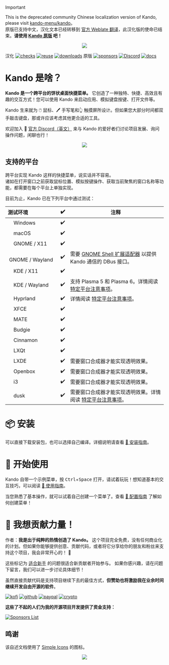 <!--
SPDX-FileCopyrightText: Simon Schneegans <code@simonschneegans.de>
SPDX-License-Identifier: CC-BY-4.0
-->

> [!IMPORTANT]
> This is the deprecated community Chinese localization version of Kando, please visit [kando-menu/kando](https://github.com/kando-menu/kando)。<br>
> 原版已支持中文，汉化文本已经转移到 [官方 Weblate 翻译](https://hosted.weblate.org/engage/kando/)，此汉化版的使命已结束。**请使用 [Kando 原版](https://github.com/kando-menu/kando) 吧！**

<p align="center">
  <a href="https://www.youtube.com/watch?v=vOE7EAlPUwE"><img src="docs/img/video.jpg" /></a>
</p>

<kbd>汉化</kbd>
[![checks](https://github.com/zetaloop/kando/actions/workflows/checks.yml/badge.svg?branch=main)](https://github.com/zetaloop/kando/actions)
[![reuse](https://api.reuse.software/badge/github.com/zetaloop/kando)](https://api.reuse.software/info/github.com/zetaloop/kando)
[![downloads](https://img.shields.io/github/downloads/zetaloop/kando/total?label=Downloads)](https://github.com/zetaloop/kando/releases)
<kbd>原版</kbd>
[![sponsors](https://gist.githubusercontent.com/Schneegans/2d06edf0937c480951feb86b9e719304/raw/weekly.svg)](https://schneegans.github.io/sponsors/)
[![Discord](https://img.shields.io/discord/1124300911574003732?logo=discord&label=Discord&color=%235865f2)](https://discord.gg/hZwbVSDkhy)
[![docs](https://img.shields.io/badge/Documentation-online-purple.svg?labelColor=303030)](docs/README.md)

# Kando 是啥？

**Kando 是一个跨平台的饼状桌面快捷菜单。** 它创造了一种独特、快捷、高效且有趣的交互方式！您可以使用 Kando 来启动应用、模拟键盘按键、打开文件等。 

Kando 生来就为 🖱️ 鼠标、🖊️ 手写笔和👆 触摸屏所设计。但如果您大部分时间都双手敲击键盘，那或许应该考虑其他更合适的工具。

欢迎加入 💬 [官方 Discord（英文）](https://discord.gg/hZwbVSDkhy) 来与 Kando 的爱好者们讨论项目发展、询问操作问题，闲聊也行！

<p align="center">
  <img src="docs/img/kando.gif"/>
</p>


## 支持的平台

跨平台实现 Kando 这样的快捷菜单，说实话并不容易。<br>
诸如在打开窗口之前获取鼠标位置、模拟按键操作、获取当前聚焦的窗口名称等功能，都需要在每个平台上单独实现。

目前为止，Kando 已在下列平台中通过测试：

测试环境 | :heavy_check_mark: | 注释
:-- | :---: | ---
<img height="14" width="14" src="https://upload.wikimedia.org/wikipedia/commons/c/c4/Windows_logo_-_2021_%28Black%29.svg" /> Windows | :heavy_check_mark: |
<img height="14" width="14" src="https://cdn.simpleicons.org/apple" /> macOS | :heavy_check_mark: |
<img height="14" width="14" src="https://cdn.simpleicons.org/linux/black" /> GNOME / X11 | :heavy_check_mark: |
<img height="14" width="14" src="https://cdn.simpleicons.org/linux/black" /> GNOME / Wayland | :heavy_check_mark: | 需要 [GNOME Shell 扩展适配器](https://github.com/kando-menu/gnome-shell-integration) 以提供 Kando 通信的 DBus 接口。
<img height="14" width="14" src="https://cdn.simpleicons.org/linux/black" /> KDE / X11 | :heavy_check_mark: |
<img height="14" width="14" src="https://cdn.simpleicons.org/linux/black" /> KDE / Wayland | :heavy_check_mark: | 支持 Plasma 5 和 Plasma 6。详情阅读 [特定平台注意事项](docs/installing.md#platform-specific-notes)。
<img height="14" width="14" src="https://cdn.simpleicons.org/linux/black" /> Hyprland | :heavy_check_mark: | 详情阅读 [特定平台注意事项](docs/installing.md#platform-specific-notes)。
<img height="14" width="14" src="https://cdn.simpleicons.org/linux/black" /> XFCE | :heavy_check_mark: |
<img height="14" width="14" src="https://cdn.simpleicons.org/linux/black" /> MATE | :heavy_check_mark: |
<img height="14" width="14" src="https://cdn.simpleicons.org/linux/black" /> Budgie | :heavy_check_mark: |
<img height="14" width="14" src="https://cdn.simpleicons.org/linux/black" /> Cinnamon | :heavy_check_mark: |
<img height="14" width="14" src="https://cdn.simpleicons.org/linux/black" /> LXQt | :heavy_check_mark: |
<img height="14" width="14" src="https://cdn.simpleicons.org/linux/black" /> LXDE | :heavy_check_mark: | 需要窗口合成器才能实现透明效果。
<img height="14" width="14" src="https://cdn.simpleicons.org/linux/black" /> Openbox | :heavy_check_mark: | 需要窗口合成器才能实现透明效果。
<img height="14" width="14" src="https://cdn.simpleicons.org/linux/black" /> i3 | :heavy_check_mark: | 需要窗口合成器才能实现透明效果。
<img height="14" width="14" src="https://cdn.simpleicons.org/linux/black" /> dusk | :heavy_check_mark: | 需要窗口合成器才能实现透明效果。详情阅读 [特定平台注意事项](docs/installing.md#platform-specific-notes)。


# :package: 安装

可以直接下载安装包，也可以选择自己编译。详细说明请查看 [:memo: 安装指南](docs/installing.md)。

# :rocket: 开始使用

Kando 自带一个示例菜单，按 <kbd>Ctrl</kbd>+<kbd>Space</kbd> 打开，请试着玩玩！想知道基本的交互技巧，可以阅读 [:memo: 使用指南](docs/usage.md)。

当您熟悉了基本操作，就可以试着自己创建一个菜单了。查看 [:memo: 配置指南](docs/configuring.md) 了解如何创建菜单！

# :revolving_hearts: 我想贡献力量！

作者：**我是出于纯粹的热情创造了 Kando。** 这个项目完全免费，没有任何商业化的计划。但如果你能够提供创意、贡献代码，或者将它分享给你的朋友和粉丝来支持这个项目，我会非常开心的！ 💖

这些标记为 [适合新手](https://github.com/kando-menu/kando/issues?q=is%3Aissue+is%3Aopen+label%3A%22good+first+issue%22) 的问题很适合新贡献者开始参与。
如果你感兴趣，请在问题下留言，我们可以进一步讨论具体细节！

虽然直接贡献代码是支持项目继续下去的最佳方式，**但赞助也将激励我在业余时间继续开发自由开源的软件**。

[![kofi](https://img.shields.io/badge/赞助-Ko--fi-ff5e5b?logo=ko-fi)](https://ko-fi.com/schneegans)
[![github](https://img.shields.io/badge/赞助-GitHub-purple?logo=github)](https://github.com/sponsors/Schneegans)
[![paypal](https://img.shields.io/badge/赞助-PayPal-009cde?logo=paypal)](https://www.paypal.com/donate/?hosted_button_id=3F7UFL8KLVPXE)
[![crypto](https://img.shields.io/badge/赞助-Crypto-f7931a?logo=bitcoin)](https://schneegans.cb.id)


**这些了不起的人们为我的开源项目开发提供了资金支持：**

<a href="https://schneegans.github.io/sponsors/">
  <picture>
    <source media="(prefers-color-scheme: dark)" srcset="https://schneegans.github.io/sponsors/sponsors_dark_small.svg">
    <img alt="Sponsors List" src="https://schneegans.github.io/sponsors/sponsors_light_small.svg#gh-light-mode-only">
  </picture>
</a>

## 鸣谢

该自述文档使用了 [Simple Icons](https://simpleicons.org/) 的图标。

<p align="center"><img src ="docs/img/hr.svg" /></p>
